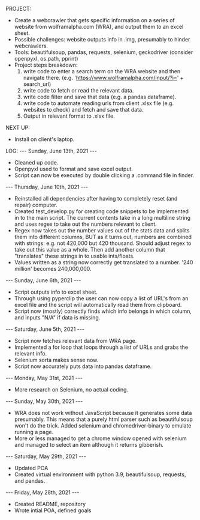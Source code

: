 PROJECT:
- Create a webcrawler that gets specific information on a series of website from wolframalpha.com (WRA), and output them to an excel sheet.
- Possible challenges: website outputs info in .img, presumably to hinder webcrawlers.
- Tools: beautifulsoup, pandas, requests, selenium, geckodriver (consider openpyxl, os.path, pprint)
- Project steps breakdown:
    1) write code to enter a search term on the WRA website and then navigate there. (e.g. 'https://www.wolframalpha.com/input/?i=' + search_url)
    2) write code to fetch or read the relevant data.
    3) write code filter and save that data (e.g. a pandas dataframe).
    4) write code to automate reading urls from client .xlsx file (e.g. websites to check) and fetch and save that data.
    5) Output in relevant format to .xlsx file.


NEXT UP:
- Install on client's laptop.


LOG:
--- Sunday, June 13th, 2021 ---
- Cleaned up code.
- Openpyxl used to format and save excel output.
- Script can now be executed by double clicking a .command file in finder.

--- Thursday, June 10th, 2021 ---
- Reinstalled all dependencies after having to completely reset (and repair) computer.
- Created test_develop.py for creating code snippets to be implemented in to the main script. The current contents take in a long multiline string and uses regex to take out the numbers relevant to client.
- Regex now takes out the number values out of the stats data and splits them into different columns, BUT as it turns out, numbers are combined with strings: e.g. not 420,000 but 420 thousand. Should adjust regex to take out this value as a whole. Then add another column that "translates" these strings in to usable ints/floats.
- Values written as a string now correctly get translated to a number. '240 million' becomes 240,000,000.

--- Sunday, June 6th, 2021 ---
- Script outputs info to excel sheet.
- Through using pyperclip the user can now copy a list of URL's from an excel file and the script will automatically read them from clipboard.
- Script now (mostly) correctly finds which info belongs in which column, and inputs "N/A" if data is missing.

--- Saturday, June 5th, 2021 ---
- Script now fetches relevant data from WRA page.
- Implemented a for loop that loops through a list of URLs and grabs the relevant info.
- Selenium sorta makes sense now.
- Script now accurately puts data into pandas dataframe.

--- Monday, May 31st, 2021 ---
- More research on Selenium, no actual coding.

--- Sunday, May 30th, 2021 ---
- WRA does not work without JavaScript because it generates some data presumably. This means that a purely html parser such as beautifulsoup won't do the trick. Added selenium and chromedriver-binary to emulate running a page.
- More or less managed to get a chrome window opened with selenium and managed to select an item although it returns gibberish.

--- Saturday, May 29th, 2021 ---
- Updated POA
- Created virtual environment with python 3.9, beautifulsoup, requests, and pandas.

--- Friday, May 28th, 2021 ---
- Created README, repository
- Wrote intial POA, defined goals